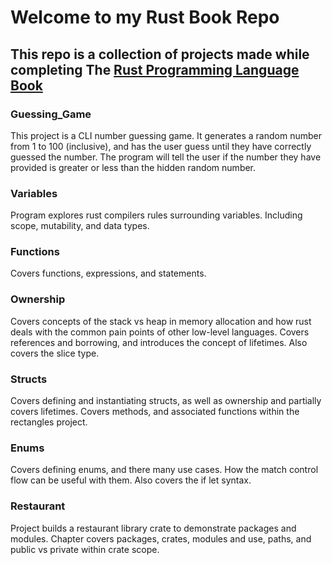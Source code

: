 # Welcome to my Rust Book Repo

## This repo is a collection of projects made while completing The [Rust Programming Language Book](https://doc.rust-lang.org/book)

### Guessing_Game

This project is a CLI number guessing game. It generates a random number from 1 to 100 (inclusive), and has the user guess until they have correctly guessed the number. The program will tell the user if the number they have provided is greater or less than the hidden random number.

### Variables

Program explores rust compilers rules surrounding variables. Including scope, mutability, and data types.

### Functions

Covers functions, expressions, and statements.

### Ownership

Covers concepts of the stack vs heap in memory allocation and how rust deals with the common pain points of other low-level languages. Covers references and borrowing, and introduces the concept of lifetimes. Also covers the slice type.

### Structs

Covers defining and instantiating structs, as well as ownership and partially covers lifetimes. Covers methods, and associated functions within the rectangles project.

### Enums

Covers defining enums, and there many use cases. How the match control flow can be useful with them. Also covers the if let syntax.

### Restaurant

Project builds a restaurant library crate to demonstrate packages and modules.
Chapter covers packages, crates, modules and use, paths, and public vs private within crate scope.
